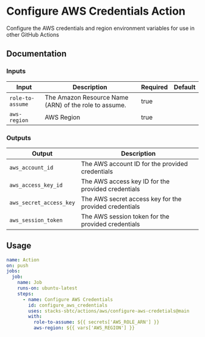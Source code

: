 # Configure AWS Credentials Action

Configure the AWS credentials and region environment variables for use in other GitHub Actions

## Documentation

### Inputs

| Input            | Description                                           | Required | Default |
| ---------------- | ----------------------------------------------------- | -------- | ------- |
| `role-to-assume` | The Amazon Resource Name (ARN) of the role to assume. | true     |         |
| `aws-region`     | AWS Region                                            | true     |         |

### Outputs

| Output                  | Description                                            |
| ----------------------- | ------------------------------------------------------ |
| `aws_account_id`        | The AWS account ID for the provided credentials        |
| `aws_access_key_id`     | The AWS access key ID for the provided credentials     |
| `aws_secret_access_key` | The AWS secret access key for the provided credentials |
| `aws_session_token`     | The AWS session token for the provided credentials     |

## Usage

```yaml
name: Action
on: push
jobs:
  job:
    name: Job
    runs-on: ubuntu-latest
    steps:
      - name: Configure AWS Credentials
        id: configure_aws_credentials
        uses: stacks-sbtc/actions/aws/configure-aws-credetials@main
        with:
          role-to-assume: ${{ secrets['AWS_ROLE_ARN'] }}
          aws-region: ${{ vars['AWS_REGION'] }}
```
